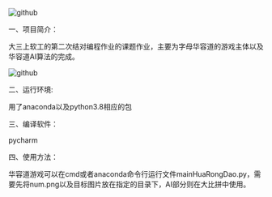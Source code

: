 ![github](https://img.shields.io/badge/%7B%E5%B0%8F%E7%BB%84%E5%90%8D%7D-%7B%E9%9B%A8%E6%96%87%E4%B8%B6%E4%B8%B6%E4%B8%B6%7D-%7Bbrown%7D.svg)

一、项目简介：

大三上软工的第二次结对编程作业的课题作业，主要为字母华容道的游戏主体以及华容道AI算法的完成。

![github](https://img.shields.io/badge/%7B%E4%BD%BF%E7%94%A8%E7%8E%AF%E5%A2%83%7D-%7Banaconda%E3%80%81python%7D-%7Bbrown%7D.svg)

二、运行环境:

用了anaconda以及python3.8相应的包

三、编译软件：

pycharm

四、使用方法：

华容道游戏可以在cmd或者anaconda命令行运行文件mainHuaRongDao.py，需要先将num.png以及目标图片放在指定的目录下，AI部分则在大比拼中使用。

